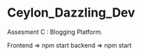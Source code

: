 # Ceylon_Dazzling_Dev

Assesment C : Blogging Platform.

Frontend => npm start
backend => npm start
